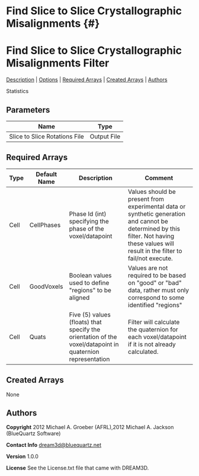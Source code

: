 
Find Slice to Slice Crystallographic Misalignments {#}
======
<h1 class="pHeading1">Find Slice to Slice Crystallographic Misalignments Filter</h1>
<p class="pCellBody">
<a href="../StatisticsFilters/FindSlicetoSliceRotations.html#wp2">Description</a>
| <a href="../StatisticsFilters/FindSlicetoSliceRotations.html#wp3">Options</a>
| <a href="../StatisticsFilters/FindSlicetoSliceRotations.html#wp4">Required Arrays</a>
| <a href="../StatisticsFilters/FindSlicetoSliceRotations.html#wp5">Created Arrays</a>
| <a href="../StatisticsFilters/FindSlicetoSliceRotations.html#wp1">Authors</a> 

Statistics


## Parameters ## 

| Name | Type |
|------|------|
| Slice to Slice Rotations File | Output File |

## Required Arrays ##

| Type | Default Name | Description | Comment |
|------|--------------|-------------|---------|
| Cell | CellPhases | Phase Id (int) specifying the phase of the voxel/datapoint | Values should be present from experimental data or synthetic generation and cannot be determined by this filter. Not having these values will result in the filter to fail/not execute. |
| Cell | GoodVoxels | Boolean values used to define "regions" to be aligned | Values are not required to be based on "good" or "bad" data, rather must only correspond to some identified "regions"  |
| Cell | Quats | Five (5) values (floats) that specify the orientation of the voxel/datapoint in quaternion representation | Filter will calculate the quaternion for each voxel/datapoint if it is not already calculated. |

## Created Arrays ##
None

## Authors ##

**Copyright** 2012 Michael A. Groeber (AFRL),2012 Michael A. Jackson (BlueQuartz Software)

**Contact Info** dream3d@bluequartz.net

**Version** 1.0.0

**License**  See the License.txt file that came with DREAM3D.



